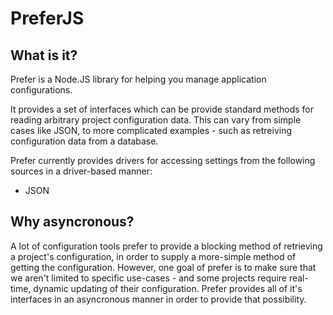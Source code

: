 PreferJS
========

What is it?
-----------

Prefer is a Node.JS library for helping you manage application configurations.

It provides a set of interfaces which can be provide standard methods for
reading arbitrary project configuration data. This can vary from simple cases
like JSON, to more complicated examples - such as retreiving configuration data
from a database.

Prefer currently provides drivers for accessing settings from the following
sources in a driver-based manner:

- JSON

Why asyncronous?
----------------

A lot of configuration tools prefer to provide a blocking method of retrieving
a project's configuration, in order to supply a more-simple method of getting
the configuration. However, one goal of prefer is to make sure that we aren't
limited to specific use-cases - and some projects require real-time, dynamic
updating of their configuration. Prefer provides all of it's interfaces in an
asyncronous manner in order to provide that possibility.
